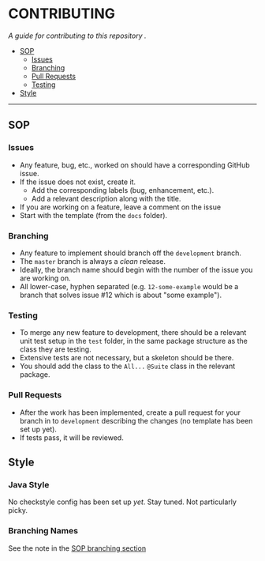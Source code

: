# CONTRIBUTING

_A guide for contributing to this repository ._

- [SOP](#sop)
  - [Issues](#issues)
  - [Branching](#branching)
  - [Pull Requests](#pull-requests)
  - [Testing](#testing)
- [Style](#style)

---

## SOP

### Issues
- Any feature, bug, etc., worked on should have a corresponding GitHub issue.
- If the issue does not exist, create it.
  - Add the corresponding labels (bug, enhancement, etc.).
  - Add a relevant description along with the title.
- If you are working on a feature, leave a comment on the issue
- Start with the template (from the `docs` folder).

### Branching
- Any feature to implement should branch off the `development` branch.
- The `master` branch is always a _clean_ release.
- Ideally, the branch name should begin with the number of the issue you are working on.
- All lower-case, hyphen separated (e.g. `12-some-example` would be a branch that solves issue #12 which is about "some example").

### Testing
- To merge any new feature to development, there should be a relevant unit test setup in the `test` folder, in the same package structure as the class they are testing.
- Extensive tests are not necessary, but a skeleton should be there.
- You should add the class to the `All...` `@Suite` class in the relevant package. 
  
### Pull Requests
- After the work has been implemented, create a pull request for your branch in to `development` describing the changes (no template has been set up yet).
- If tests pass, it will be reviewed.


## Style

### Java Style
No checkstyle config has been set up _yet_. Stay tuned. Not particularly picky.

### Branching Names
See the note in the [SOP branching section](#branching)